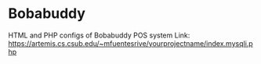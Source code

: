 # Bobabuddy
HTML and PHP configs of Bobabuddy POS system
Link:
https://artemis.cs.csub.edu/~mfuentesrive/yourprojectname/index.mysqli.php

